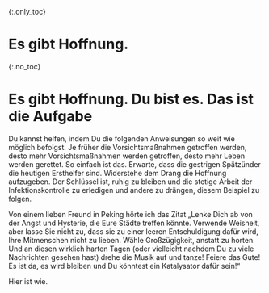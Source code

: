 {:.only_toc} 
# Es gibt Hoffnung. 

{:.no_toc} 
# Es gibt Hoffnung. Du bist es. Das ist die Aufgabe 

Du kannst helfen, indem Du die folgenden Anweisungen so weit wie möglich befolgst. Je früher die Vorsichtsmaßnahmen getroffen werden, desto mehr Vorsichtsmaßnahmen werden getroffen, desto mehr Leben werden gerettet. So einfach ist das. Erwarte, dass die gestrigen Spätzünder die heutigen Ersthelfer sind. Widerstehe dem Drang die Hoffnung aufzugeben. Der Schlüssel ist, ruhig zu bleiben und die stetige Arbeit der Infektionskontrolle zu erledigen und andere zu drängen, diesem Beispiel zu folgen. 

Von einem lieben Freund in Peking hörte ich das Zitat „Lenke Dich ab von der Angst und Hysterie, die Eure Städte treffen könnte. Verwende Weisheit, aber lasse Sie nicht zu, dass sie zu einer leeren Entschuldigung dafür wird, Ihre Mitmenschen nicht zu lieben. Wähle Großzügigkeit, anstatt zu horten. Und an diesen wirklich harten Tagen (oder vielleicht nachdem Du zu viele Nachrichten gesehen hast) drehe die Musik auf und tanze! Feiere das Gute! Es ist da, es wird bleiben und Du könntest ein Katalysator dafür sein!“

 Hier ist wie. 
